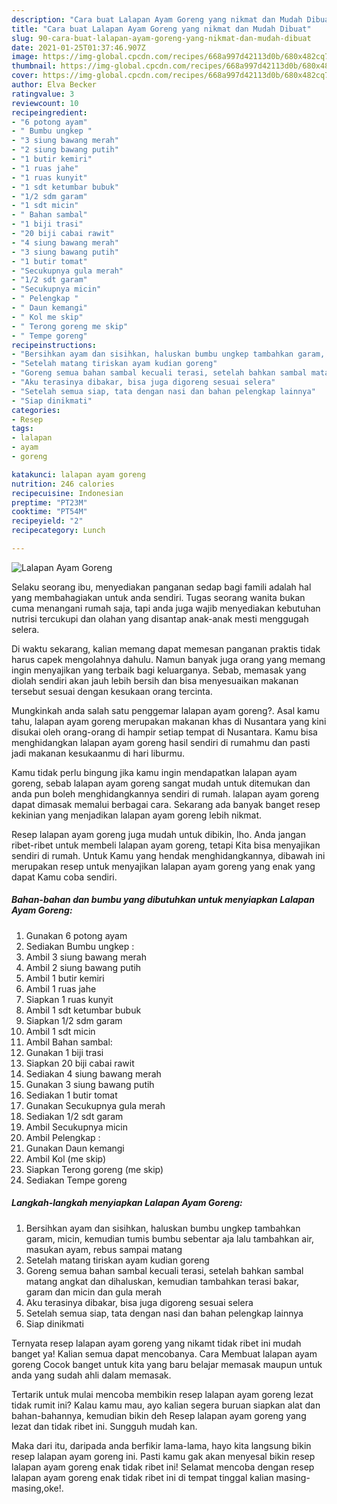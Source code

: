 ```yaml
---
description: "Cara buat Lalapan Ayam Goreng yang nikmat dan Mudah Dibuat"
title: "Cara buat Lalapan Ayam Goreng yang nikmat dan Mudah Dibuat"
slug: 90-cara-buat-lalapan-ayam-goreng-yang-nikmat-dan-mudah-dibuat
date: 2021-01-25T01:37:46.907Z
image: https://img-global.cpcdn.com/recipes/668a997d42113d0b/680x482cq70/lalapan-ayam-goreng-foto-resep-utama.jpg
thumbnail: https://img-global.cpcdn.com/recipes/668a997d42113d0b/680x482cq70/lalapan-ayam-goreng-foto-resep-utama.jpg
cover: https://img-global.cpcdn.com/recipes/668a997d42113d0b/680x482cq70/lalapan-ayam-goreng-foto-resep-utama.jpg
author: Elva Becker
ratingvalue: 3
reviewcount: 10
recipeingredient:
- "6 potong ayam"
- " Bumbu ungkep "
- "3 siung bawang merah"
- "2 siung bawang putih"
- "1 butir kemiri"
- "1 ruas jahe"
- "1 ruas kunyit"
- "1 sdt ketumbar bubuk"
- "1/2 sdm garam"
- "1 sdt micin"
- " Bahan sambal"
- "1 biji trasi"
- "20 biji cabai rawit"
- "4 siung bawang merah"
- "3 siung bawang putih"
- "1 butir tomat"
- "Secukupnya gula merah"
- "1/2 sdt garam"
- "Secukupnya micin"
- " Pelengkap "
- " Daun kemangi"
- " Kol me skip"
- " Terong goreng me skip"
- " Tempe goreng"
recipeinstructions:
- "Bersihkan ayam dan sisihkan, haluskan bumbu ungkep tambahkan garam, micin, kemudian tumis bumbu sebentar aja lalu tambahkan air, masukan ayam, rebus sampai matang"
- "Setelah matang tiriskan ayam kudian goreng"
- "Goreng semua bahan sambal kecuali terasi, setelah bahkan sambal matang angkat dan dihaluskan, kemudian tambahkan terasi bakar, garam dan micin dan gula merah"
- "Aku terasinya dibakar, bisa juga digoreng sesuai selera"
- "Setelah semua siap, tata dengan nasi dan bahan pelengkap lainnya"
- "Siap dinikmati"
categories:
- Resep
tags:
- lalapan
- ayam
- goreng

katakunci: lalapan ayam goreng 
nutrition: 246 calories
recipecuisine: Indonesian
preptime: "PT23M"
cooktime: "PT54M"
recipeyield: "2"
recipecategory: Lunch

---
```



![Lalapan Ayam Goreng](https://img-global.cpcdn.com/recipes/668a997d42113d0b/680x482cq70/lalapan-ayam-goreng-foto-resep-utama.jpg)

Selaku seorang ibu, menyediakan panganan sedap bagi famili adalah hal yang membahagiakan untuk anda sendiri. Tugas seorang  wanita bukan cuma menangani rumah saja, tapi anda juga wajib menyediakan kebutuhan nutrisi tercukupi dan olahan yang disantap anak-anak mesti menggugah selera.

Di waktu  sekarang, kalian memang dapat memesan panganan praktis tidak harus capek mengolahnya dahulu. Namun banyak juga orang yang memang ingin menyajikan yang terbaik bagi keluarganya. Sebab, memasak yang diolah sendiri akan jauh lebih bersih dan bisa menyesuaikan makanan tersebut sesuai dengan kesukaan orang tercinta. 



Mungkinkah anda salah satu penggemar lalapan ayam goreng?. Asal kamu tahu, lalapan ayam goreng merupakan makanan khas di Nusantara yang kini disukai oleh orang-orang di hampir setiap tempat di Nusantara. Kamu bisa menghidangkan lalapan ayam goreng hasil sendiri di rumahmu dan pasti jadi makanan kesukaanmu di hari liburmu.

Kamu tidak perlu bingung jika kamu ingin mendapatkan lalapan ayam goreng, sebab lalapan ayam goreng sangat mudah untuk ditemukan dan anda pun boleh menghidangkannya sendiri di rumah. lalapan ayam goreng dapat dimasak memalui berbagai cara. Sekarang ada banyak banget resep kekinian yang menjadikan lalapan ayam goreng lebih nikmat.

Resep lalapan ayam goreng juga mudah untuk dibikin, lho. Anda jangan ribet-ribet untuk membeli lalapan ayam goreng, tetapi Kita bisa menyajikan sendiri di rumah. Untuk Kamu yang hendak menghidangkannya, dibawah ini merupakan resep untuk menyajikan lalapan ayam goreng yang enak yang dapat Kamu coba sendiri.

<!--inarticleads1-->

##### Bahan-bahan dan bumbu yang dibutuhkan untuk menyiapkan Lalapan Ayam Goreng:

1. Gunakan 6 potong ayam
1. Sediakan  Bumbu ungkep :
1. Ambil 3 siung bawang merah
1. Ambil 2 siung bawang putih
1. Ambil 1 butir kemiri
1. Ambil 1 ruas jahe
1. Siapkan 1 ruas kunyit
1. Ambil 1 sdt ketumbar bubuk
1. Siapkan 1/2 sdm garam
1. Ambil 1 sdt micin
1. Ambil  Bahan sambal:
1. Gunakan 1 biji trasi
1. Siapkan 20 biji cabai rawit
1. Sediakan 4 siung bawang merah
1. Gunakan 3 siung bawang putih
1. Sediakan 1 butir tomat
1. Gunakan Secukupnya gula merah
1. Sediakan 1/2 sdt garam
1. Ambil Secukupnya micin
1. Ambil  Pelengkap :
1. Gunakan  Daun kemangi
1. Ambil  Kol (me skip)
1. Siapkan  Terong goreng (me skip)
1. Sediakan  Tempe goreng




<!--inarticleads2-->

##### Langkah-langkah menyiapkan Lalapan Ayam Goreng:

1. Bersihkan ayam dan sisihkan, haluskan bumbu ungkep tambahkan garam, micin, kemudian tumis bumbu sebentar aja lalu tambahkan air, masukan ayam, rebus sampai matang
1. Setelah matang tiriskan ayam kudian goreng
1. Goreng semua bahan sambal kecuali terasi, setelah bahkan sambal matang angkat dan dihaluskan, kemudian tambahkan terasi bakar, garam dan micin dan gula merah
1. Aku terasinya dibakar, bisa juga digoreng sesuai selera
1. Setelah semua siap, tata dengan nasi dan bahan pelengkap lainnya
1. Siap dinikmati




Ternyata resep lalapan ayam goreng yang nikamt tidak ribet ini mudah banget ya! Kalian semua dapat mencobanya. Cara Membuat lalapan ayam goreng Cocok banget untuk kita yang baru belajar memasak maupun untuk anda yang sudah ahli dalam memasak.

Tertarik untuk mulai mencoba membikin resep lalapan ayam goreng lezat tidak rumit ini? Kalau kamu mau, ayo kalian segera buruan siapkan alat dan bahan-bahannya, kemudian bikin deh Resep lalapan ayam goreng yang lezat dan tidak ribet ini. Sungguh mudah kan. 

Maka dari itu, daripada anda berfikir lama-lama, hayo kita langsung bikin resep lalapan ayam goreng ini. Pasti kamu gak akan menyesal bikin resep lalapan ayam goreng enak tidak ribet ini! Selamat mencoba dengan resep lalapan ayam goreng enak tidak ribet ini di tempat tinggal kalian masing-masing,oke!.

